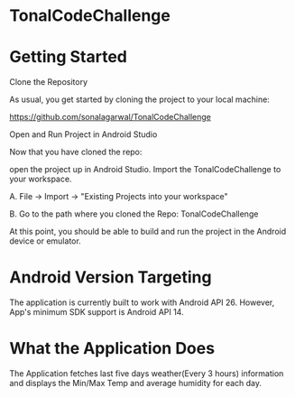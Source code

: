 # TonalCodeChallenge

# Getting Started

Clone the Repository

As usual, you get started by cloning the project to your local machine:

https://github.com/sonalagarwal/TonalCodeChallenge

Open and Run Project in Android Studio

Now that you have cloned the repo:

open the project up in Android Studio. Import the TonalCodeChallenge to your workspace.

A. File -> Import -> "Existing Projects into your workspace"

B. Go to the path where you cloned the Repo: TonalCodeChallenge

At this point, you should be able to build and run the project in the Android device or emulator.

# Android Version Targeting

The application is currently built to work with Android API 26. However, App's minimum SDK support is Android API 14.

# What the Application Does

The Application fetches last five days weather(Every 3 hours) information and displays the Min/Max Temp and average humidity
for each day.
